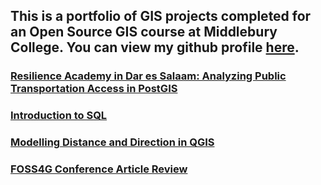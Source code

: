 ## This is a portfolio of GIS projects completed for an Open Source GIS course at Middlebury College. You can view my github profile [here](https://github.com/derrickburt).

### [Resilience Academy in Dar es Salaam: Analyzing Public Transportation Access in PostGIS](SQL/DSlab/DSLAB.md)

### [Introduction to SQL](SQL/introSQL/introSQL.md)

### [Modelling Distance and Direction in QGIS](qgisModel/qgisModel.md)

### [FOSS4G Conference Article Review](blog/foss4greview.md)
